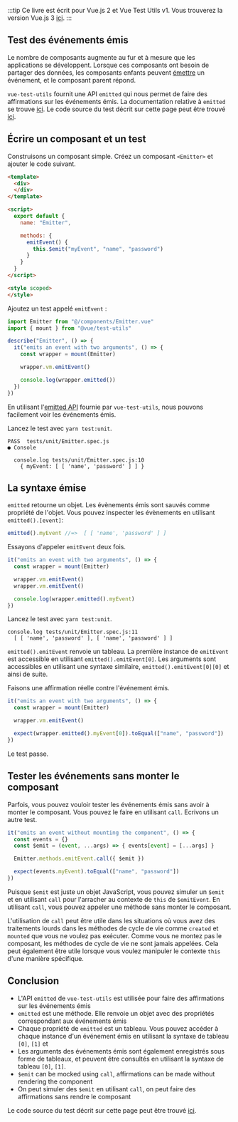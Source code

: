 :::tip Ce livre est écrit pour Vue.js 2 et Vue Test Utils v1.
Vous trouverez la version Vue.js 3 [ici](/v3/fr).
:::

## Test des événements émis

Le nombre de composants augmente au fur et à mesure que les applications se développent. Lorsque ces composants ont besoin de partager des données, les composants enfants peuvent [émettre](https://vuejs.org/v2/api/#vm-emit) un événement, et le composant parent répond.

`vue-test-utils` fournit une API `emitted` qui nous permet de faire des affirmations sur les événements émis. La documentation relative à `emitted` se trouve [ici](../vue-test-utils/wrapper/emitted.md).
Le code source du test décrit sur cette page peut être trouvé [ici](https://github.com/lmiller1990/vue-testing-handbook/tree/master/demo-app/tests/unit/Emitter.spec.js).

## Écrire un composant et un test

Construisons un composant simple. Créez un composant `<Emitter>` et ajouter le code suivant.

```html
<template>
  <div>
  </div>
</template>

<script>
  export default {
    name: "Emitter",

    methods: {
      emitEvent() {
        this.$emit("myEvent", "name", "password")
      }
    }
  }
</script>

<style scoped>
</style>
```
Ajoutez un test appelé `emitEvent` :

```js
import Emitter from "@/components/Emitter.vue"
import { mount } from "@vue/test-utils"

describe("Emitter", () => {
  it("emits an event with two arguments", () => {
    const wrapper = mount(Emitter)

    wrapper.vm.emitEvent()

    console.log(wrapper.emitted())
  })
})
```
En utilisant l'[emitted API](https://vue-test-utils.vuejs.org/ja/api/wrapper/emitted.html) fournie par `vue-test-utils`, nous pouvons facilement voir les événements émis.

Lancez le test avec `yarn test:unit`.

```
PASS  tests/unit/Emitter.spec.js
● Console

  console.log tests/unit/Emitter.spec.js:10
    { myEvent: [ [ 'name', 'password' ] ] }
```

## La syntaxe émise

`emitted` retourne un objet. Les évènements émis sont sauvés comme propriété de l'objet. Vous pouvez inspecter les évènements en utilisant `emitted().[event]`:

```js
emitted().myEvent //=>  [ [ 'name', 'password' ] ]
```

Essayons d'appeler `emitEvent` deux fois.

```js
it("emits an event with two arguments", () => {
  const wrapper = mount(Emitter)

  wrapper.vm.emitEvent()
  wrapper.vm.emitEvent()

  console.log(wrapper.emitted().myEvent)
})
```
Lancez le test avec `yarn test:unit`.

```
console.log tests/unit/Emitter.spec.js:11
  [ [ 'name', 'password' ], [ 'name', 'password' ] ]
```

`emitted().emitEvent` renvoie un tableau. La première instance de `emitEvent` est accessible en utilisant `emitted().emitEvent[0]`. Les arguments sont accessibles en utilisant une syntaxe similaire, `emitted().emitEvent[0][0]` et ainsi de suite.

Faisons une affirmation réelle contre l'événement émis.


```js
it("emits an event with two arguments", () => {
  const wrapper = mount(Emitter)

  wrapper.vm.emitEvent()

  expect(wrapper.emitted().myEvent[0]).toEqual(["name", "password"])
})
```

Le test passe.

## Tester les événements sans monter le composant

Parfois, vous pouvez vouloir tester les événements émis sans avoir à monter le composant. Vous pouvez le faire en utilisant `call`. Ecrivons un autre test.

```js
it("emits an event without mounting the component", () => {
  const events = {}
  const $emit = (event, ...args) => { events[event] = [...args] }

  Emitter.methods.emitEvent.call({ $emit })

  expect(events.myEvent).toEqual(["name", "password"])
})
```
Puisque `$emit` est juste un objet JavaScript, vous pouvez simuler un `$emit` et en utilisant `call` pour l'arracher au contexte de `this` de `$emitEvent`. En utilisant `call`, vous pouvez appeler une méthode sans monter le composant.  

L'utilisation de `call` peut être utile dans les situations où vous avez des traitements lourds dans les méthodes de cycle de vie comme `created` et `mounted` que vous ne voulez pas exécuter. Comme vous ne montez pas le composant, les méthodes de cycle de vie ne sont jamais appelées. Cela peut également être utile lorsque vous voulez manipuler le contexte `this` d'une manière spécifique.

## Conclusion

-  L'API `emitted` de `vue-test-utils` est utilisée pour faire des affirmations sur les événements émis
- `emitted` est une méthode. Elle renvoie un objet avec des propriétés correspondant aux événements émis
- Chaque propriété de `emitted` est un tableau. Vous pouvez accéder à chaque instance d'un événement émis en utilisant la syntaxe de tableau `[0]`, `[1]` et
- Les arguments des événements émis sont également enregistrés sous forme de tableaux, et peuvent être consultés en utilisant la syntaxe de tableau `[0]`, `[1]`.
- `$emit` can be mocked using `call`, affirmations can be made without rendering the component
- On peut simuler des `$emit` en utilisant `call`, on peut faire des affirmations sans rendre le composant

Le code source du test décrit sur cette page peut être trouvé [ici](https://github.com/lmiller1990/vue-testing-handbook/tree/master/demo-app/tests/unit/Emitter.spec.js).


